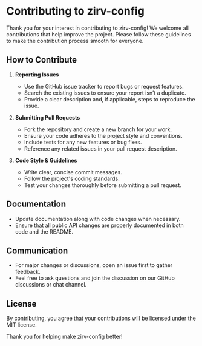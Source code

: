 # Contributing to zirv-config

Thank you for your interest in contributing to zirv-config! We welcome all contributions that help improve the project. Please follow these guidelines to make the contribution process smooth for everyone.

## How to Contribute

1. **Reporting Issues**  
   - Use the GitHub issue tracker to report bugs or request features.
   - Search the existing issues to ensure your report isn’t a duplicate.
   - Provide a clear description and, if applicable, steps to reproduce the issue.

2. **Submitting Pull Requests**  
   - Fork the repository and create a new branch for your work.
   - Ensure your code adheres to the project style and conventions.
   - Include tests for any new features or bug fixes.
   - Reference any related issues in your pull request description.
  
3. **Code Style & Guidelines**  
   - Write clear, concise commit messages.
   - Follow the project's coding standards.
   - Test your changes thoroughly before submitting a pull request.

## Documentation

- Update documentation along with code changes when necessary.
- Ensure that all public API changes are properly documented in both code and the README.

## Communication

- For major changes or discussions, open an issue first to gather feedback.
- Feel free to ask questions and join the discussion on our GitHub discussions or chat channel.

## License

By contributing, you agree that your contributions will be licensed under the MIT license.

Thank you for helping make zirv-config better!